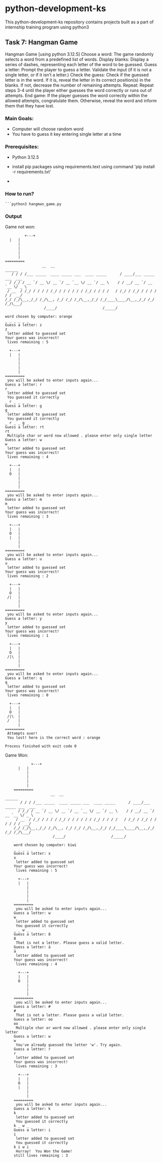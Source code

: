 # python-development-ks
This python-development-ks repository contains projects built as a part of internship training program using python3

## Task 7: Hangman Game
Hangman Game [using python 3.12.5]
Choose a word: The game randomly selects a word from a predefined list of words.
Display blanks: Display a series of dashes, representing each letter of the word to be guessed.
Guess a letter: Prompt the player to guess a letter. Validate the input (if it is not a single letter, or if it isn’t a letter.)
Check the guess: Check if the guessed letter is in the word. If it is, reveal the letter in its correct position(s) in the blanks. If not, decrease the number of remaining attempts.
Repeat: Repeat steps 3-4 until the player either guesses the word correctly or runs out of attempts.
End game: If the player guesses the word correctly within the allowed attempts, congratulate them. Otherwise, reveal the word and inform them that they have lost.

### Main Goals:
- Computer will choose random word
- You have to guess it key entering single letter at a time

### Prerequisites:
- Python 3.12.5
- install pip packages using requirements.text using command  'pip install -r requirements.txt'

- 

### How to run?
    ```python3 hangman_game.py

### Output
Game not won:
    
             +---+
      |   |
          |
          |
          |
          |
    =========
                     __  __                                            ______                   
       / / / /___ _____  ____ _____ ___  ____ _____      / ____/___ _____ ___  ___ 
      / /_/ / __ `/ __ \/ __ `/ __ `__ \/ __ `/ __ \    / / __/ __ `/ __ `__ \/ _ \
     / __  / /_/ / / / / /_/ / / / / / / /_/ / / / /   / /_/ / /_/ / / / / / /  __/
    /_/ /_/\__,_/_/ /_/\__, /_/ /_/ /_/\__,_/_/ /_/____\____/\__,_/_/ /_/ /_/\___/ 
                      /____/                     /_____/                           
    
    word chosen by computer: orange
    _ _ _ _ _ _
    Guess a letter: z
    z
     letter added to guessed set 
    Your guess was incorrect!
     lives remaining : 5 
    
      +---+
      |   |
          |
          |
          |
          |
    =========
     you will be asked to enter inputs again... 
    Guess a letter: r
    r
     letter added to guessed set 
     You guessed it correctly 
    _ r _ _ _ _
    Guess a letter: g
    g
     letter added to guessed set 
     You guessed it correctly 
    _ r _ _ g _
    Guess a letter: rt
    rt
     Multiple char or word now allowed . please enter only single letter 
    Guess a letter: w
    w
     letter added to guessed set 
    Your guess was incorrect!
     lives remaining : 4 
    
      +---+
      |   |
      O   |
          |
          |
          |
    =========
     you will be asked to enter inputs again... 
    Guess a letter: m
    m
     letter added to guessed set 
    Your guess was incorrect!
     lives remaining : 3 
    
      +---+
      |   |
      O   |
      |   |
          |
          |
    =========
     you will be asked to enter inputs again... 
    Guess a letter: u
    u
     letter added to guessed set 
    Your guess was incorrect!
     lives remaining : 2 
    
      +---+
      |   |
      O   |
     /|   |
          |
          |
    =========
     you will be asked to enter inputs again... 
    Guess a letter: y
    y
     letter added to guessed set 
    Your guess was incorrect!
     lives remaining : 1 
    
      +---+
      |   |
      O   |
     /|\  |
          |
          |
    =========
     you will be asked to enter inputs again... 
    Guess a letter: q
    q
     letter added to guessed set 
    Your guess was incorrect!
     lives remaining : 0 
    
      +---+
      |   |
      O   |
     /|\  |
     /    |
          |
    =========
     Attempts over! 
     You lost! here is the correct word : orange 
    
    Process finished with exit code 0


Game Won:

                +---+
          |   |
              |
              |
              |
              |
        =========
                         __  __                                            ______                   
           / / / /___ _____  ____ _____ ___  ____ _____      / ____/___ _____ ___  ___ 
          / /_/ / __ `/ __ \/ __ `/ __ `__ \/ __ `/ __ \    / / __/ __ `/ __ `__ \/ _ \
         / __  / /_/ / / / / /_/ / / / / / / /_/ / / / /   / /_/ / /_/ / / / / / /  __/
        /_/ /_/\__,_/_/ /_/\__, /_/ /_/ /_/\__,_/_/ /_/____\____/\__,_/_/ /_/ /_/\___/ 
                          /____/                     /_____/                           
        
        word chosen by computer: kiwi
        _ _ _ _
        Guess a letter: x
        x
         letter added to guessed set 
        Your guess was incorrect!
         lives remaining : 5 
        
          +---+
          |   |
              |
              |
              |
              |
        =========
         you will be asked to enter inputs again... 
        Guess a letter: w
        w
         letter added to guessed set 
         You guessed it correctly 
        _ _ w _
        Guess a letter: 8
        8
         That is not a letter. Please guess a valid letter.
        Guess a letter: ä
        ä
         letter added to guessed set 
        Your guess was incorrect!
         lives remaining : 4 
        
          +---+
          |   |
          O   |
              |
              |
              |
        =========
         you will be asked to enter inputs again... 
        Guess a letter: #
        #
         That is not a letter. Please guess a valid letter.
        Guess a letter: oo
        oo
         Multiple char or word now allowed . please enter only single letter 
        Guess a letter: w
        w
         You've already guessed the letter 'w'. Try again. 
        Guess a letter: r
        r
         letter added to guessed set 
        Your guess was incorrect!
         lives remaining : 3 
        
          +---+
          |   |
          O   |
          |   |
              |
              |
        =========
         you will be asked to enter inputs again... 
        Guess a letter: k
        k
         letter added to guessed set 
         You guessed it correctly 
        k _ w _
        Guess a letter: i
        i
         letter added to guessed set 
         You guessed it correctly 
        k i w i
         Hurray!  You Won the Game! 
        still lives remaining : 3
